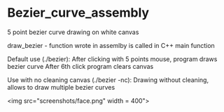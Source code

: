 # Bezier_curve_assembly
5 point bezier curve drawing on white canvas

draw_bezier - function wrote in assemlby is called in C++ main function

Default use (./bezier):
After clicking with 5 points mouse, program draws bezier curve
After 6th click program clears canvas

Use with no cleaning canvas (./bezier -nc):
Drawing without cleaning, allows to draw multiple bezier curves

<img src="screenshots/face.png" width = 400">
